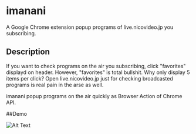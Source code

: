 imanani
====

A Google Chrome extension popup programs of live.nicovideo.jp you subscribing.

## Description

If you want to check programs on the air you subscribing, click "favorites" displayd on header. However, "favorites" is total bullshit. Why only display 5 items per click? Open live.nicovideo.jp just for checking broadcasted programs is real pain in the arse as well.

imanani popup programs on the air quickly as Browser Action of Chrome API.

##Demo

![Alt Text](https://tsuyuno.github.io/resources/imanani.png)
